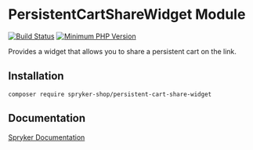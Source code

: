 # PersistentCartShareWidget Module
[![Build Status](https://travis-ci.org/spryker-shop/persistent-cart-share-widget.svg)](https://travis-ci.org/spryker-shop/persistent-cart-share-widget)
[![Minimum PHP Version](https://img.shields.io/badge/php-%3E%3D%207.3-8892BF.svg)](https://php.net/)

Provides a widget that allows you to share a persistent cart on the link.

## Installation

```
composer require spryker-shop/persistent-cart-share-widget
```

## Documentation

[Spryker Documentation](https://documentation.spryker.com/module_guide/overview.htm)
